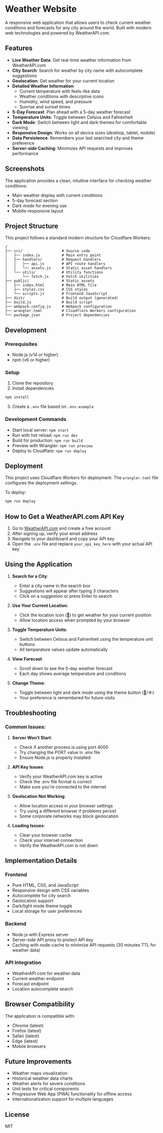# Weather Website

A responsive web application that allows users to check current weather conditions and forecasts for any city around the world. Built with modern web technologies and powered by WeatherAPI.com.

## Features

- **Live Weather Data**: Get real-time weather information from WeatherAPI.com
- **City Search**: Search for weather by city name with autocomplete suggestions
- **Geolocation**: Get weather for your current location
- **Detailed Weather Information**:
  - Current temperature with feels-like data
  - Weather conditions with descriptive icons
  - Humidity, wind speed, and pressure
  - Sunrise and sunset times
- **5-Day Forecast**: Plan ahead with a 5-day weather forecast
- **Temperature Units**: Toggle between Celsius and Fahrenheit
- **Dark Mode**: Switch between light and dark themes for comfortable viewing
- **Responsive Design**: Works on all device sizes (desktop, tablet, mobile)
- **Data Persistence**: Remembers your last searched city and theme preference
- **Server-side Caching**: Minimizes API requests and improves performance

## Screenshots

The application provides a clean, intuitive interface for checking weather conditions:

- Main weather display with current conditions
- 5-day forecast section
- Dark mode for evening use
- Mobile-responsive layout

## Project Structure

This project follows a standard modern structure for Cloudflare Workers:

```
/
├── src/                  # Source code
│   ├── index.js          # Main entry point
│   ├── handlers/         # Request handlers
│   │   ├── api.js        # API route handlers
│   │   └── assets.js     # Static asset handlers
│   └── utils/            # Utility functions
│       └── fetch.js      # Fetch utilities
├── public/               # Static assets
│   ├── index.html        # Main HTML file
│   ├── styles.css        # CSS styles
│   └── scripts.js        # Frontend JavaScript
├── dist/                 # Build output (generated)
├── build.js              # Build script
├── webpack.config.js     # Webpack configuration
├── wrangler.toml         # Cloudflare Workers configuration
└── package.json          # Project dependencies
```

## Development

### Prerequisites

- Node.js (v14 or higher)
- npm (v6 or higher)

### Setup

1. Clone the repository
2. Install dependencies

```bash
npm install
```

3. Create a `.env` file based on `.env.example`

### Development Commands

- Start local server: `npm start`
- Run with hot reload: `npm run dev`
- Build for production: `npm run build`
- Preview with Wrangler: `npm run preview`
- Deploy to Cloudflare: `npm run deploy`

## Deployment

This project uses Cloudflare Workers for deployment. The `wrangler.toml` file configures the deployment settings.

To deploy:

```bash
npm run deploy
```

## How to Get a WeatherAPI.com API Key

1. Go to [WeatherAPI.com](https://www.weatherapi.com/my/) and create a free account
2. After signing up, verify your email address
3. Navigate to your dashboard and copy your API key
4. Open the `.env` file and replace `your_api_key_here` with your actual API key

## Using the Application

1. **Search for a City**:
   - Enter a city name in the search box
   - Suggestions will appear after typing 3 characters
   - Click on a suggestion or press Enter to search

2. **Use Your Current Location**:
   - Click the location icon (📍) to get weather for your current position
   - Allow location access when prompted by your browser

3. **Toggle Temperature Units**:
   - Switch between Celsius and Fahrenheit using the temperature unit buttons
   - All temperature values update automatically

4. **View Forecast**:
   - Scroll down to see the 5-day weather forecast
   - Each day shows average temperature and conditions

5. **Change Theme**:
   - Toggle between light and dark mode using the theme button (🌙/☀️)
   - Your preference is remembered for future visits

## Troubleshooting

### Common Issues:

1. **Server Won't Start**:
   - Check if another process is using port 4000
   - Try changing the PORT value in .env file
   - Ensure Node.js is properly installed

2. **API Key Issues**:
   - Verify your WeatherAPI.com key is active
   - Check the .env file format is correct
   - Make sure you're connected to the internet

3. **Geolocation Not Working**:
   - Allow location access in your browser settings
   - Try using a different browser if problems persist
   - Some corporate networks may block geolocation

4. **Loading Issues**:
   - Clear your browser cache
   - Check your internet connection
   - Verify the WeatherAPI.com is not down

## Implementation Details

### Frontend
- Pure HTML, CSS, and JavaScript
- Responsive design with CSS variables
- Autocomplete for city search
- Geolocation support
- Dark/light mode theme toggle
- Local storage for user preferences

### Backend
- Node.js with Express server
- Server-side API proxy to protect API key
- Caching with node-cache to minimize API requests (30 minutes TTL for weather data)

### API Integration
- WeatherAPI.com for weather data
- Current weather endpoint
- Forecast endpoint
- Location autocomplete search

## Browser Compatibility

The application is compatible with:
- Chrome (latest)
- Firefox (latest)
- Safari (latest)
- Edge (latest)
- Mobile browsers

## Future Improvements

- Weather maps visualization
- Historical weather data charts
- Weather alerts for severe conditions
- Unit tests for critical components
- Progressive Web App (PWA) functionality for offline access
- Internationalization support for multiple languages

## License

MIT 